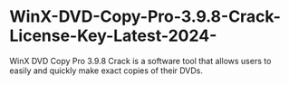 # WinX-DVD-Copy-Pro-3.9.8-Crack-License-Key-Latest-2024-
WinX DVD Copy Pro 3.9.8 Crack is a software tool that allows users to easily and quickly make exact copies of their DVDs. 
